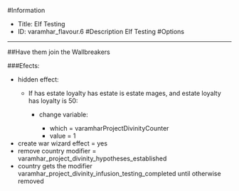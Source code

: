 #Information
 - Title: Elf Testing
 - ID: varamhar_flavour.6
#Description
Elf Testing
#Options

___
##Have them join the Wallbreakers

###Efects:<ul><li>hidden effect:</li><ul><li>If has estate loyalty has estate is estate mages, and estate loyalty has loyalty is 50:</li><ul><li>change variable:</li><ul><li>which = varamharProjectDivinityCounter</li><li>value = 1</li></ul></ul></ul><li>create war wizard effect = yes</li><li>remove country modifier = varamhar_project_divinity_hypotheses_established</li><li>country gets the modifier varamhar_project_divinity_infusion_testing_completed until otherwise removed</li></ul>
